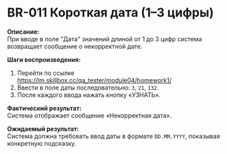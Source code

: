# BR-011 Короткая дата (1–3 цифры)

**Описание:**  
При вводе в поле "Дата" значений длиной от 1 до 3 цифр система возвращает сообщение о некорректной дате.

**Шаги воспроизведения:**
1. Перейти по ссылке https://lm.skillbox.cc/qa_tester/module04/homework1/
2. Ввести в поле даты последовательно: `3`, `21`, `132`.
3. После каждого ввода нажать кнопку «УЗНАТЬ».

**Фактический результат:**  
Система отображает сообщение «Некорректная дата».

**Ожидаемый результат:**  
Система должна требовать ввод даты в формате `DD.MM.YYYY`, показывая конкретную подсказку.
